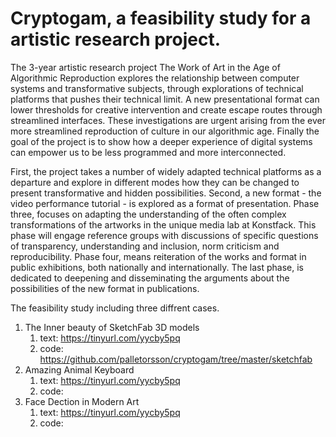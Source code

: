 # Cryptogam, a feasibility study for a artistic research project.

The 3-year artistic research project The Work of Art in the Age of Algorithmic Reproduction explores the relationship between computer systems and transformative subjects, through explorations of technical platforms that pushes their technical limit. A new presentational format can lower thresholds for creative intervention and create escape routes through streamlined interfaces. These investigations are urgent arising from the ever more streamlined reproduction of culture in our algorithmic age. Finally the goal of the project is to show how a deeper experience of digital systems can empower us to be less programmed and more interconnected.

First, the project takes a number of widely adapted technical platforms as a departure and explore in different modes how they can be changed to present transformative and hidden possibilities. Second, a new format - the video performance tutorial - is explored as a format of presentation. Phase three, focuses on adapting the understanding of the often complex transformations of the artworks in the unique media lab at Konstfack. This phase will engage reference groups with discussions of specific questions of transparency, understanding and inclusion, norm criticism and reproducibility. Phase four, means reiteration of the works and format in public exhibitions, both nationally and internationally. The last phase, is dedicated to deepening and disseminating the arguments about the possibilities of the new format in publications.

The feasibility study including three diffrent cases. 
  
1. The Inner beauty of SketchFab 3D models 
   1. text: https://tinyurl.com/yycby5pq
   1. code: https://github.com/palletorsson/cryptogam/tree/master/sketchfab
1. Amazing Animal Keyboard
   1. text: https://tinyurl.com/yycby5pq
   1. code:
1. Face Dection in Modern Art
   1. text: https://tinyurl.com/yycby5pq
   1. code:


